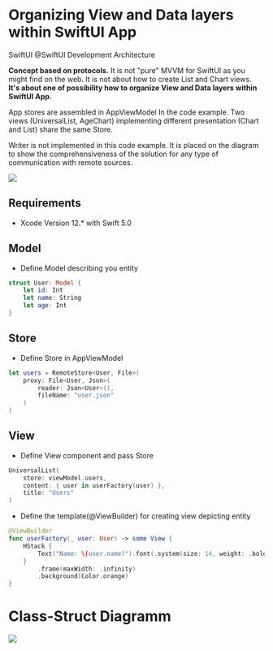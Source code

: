 # Organizing View and Data layers within SwiftUI App
SwiftUI @SwiftUI Development Architecture

**Concept based on protocols.** It is not "pure" MVVM for SwiftUI as you might find on the web. It is not about how to create List and Chart views. **It's about one of possibility how to organize View and Data layers within SwiftUI App.**

App stores are assembled in AppViewModel In the code example. Two views (UniversalList, AgeChart) implementing different presentation (Chart and List) share the same Store.  

Writer is not implemented in this code example. It is placed on the diagram to show the comprehensiveness of the solution for any type of communication with remote sources.

<img src="https://github.com/The-Igor/SwiftUI-MVVM-Concept/blob/main/Resources/swiftui_mvvm.png?raw=true">

## Requirements

* Xcode Version 12.* with Swift 5.0

## Model
* Define Model describing you entity
```Swift 
struct User: Model {    
    let id: Int    
    let name: String
    let age: Int
}
```

## Store
* Define Store in AppViewModel
```Swift 
let users = RemoteStore<User, File>(
    proxy: File<User, Json>(
        reader: Json<User>(),
        fileName: "user.json"
    )
)
```

## View

* Define View component and pass Store
```Swift 
UniversalList(
    store: viewModel.users,
    content: { user in userFactory(user) },
    title: "Users"
)

```

* Define the template(@ViewBuilder) for creating view depicting entity
```Swift 
@ViewBuilder
func userFactory(_ user: User) -> some View {
    HStack {
        Text("Name: \(user.name)").font(.system(size: 14, weight: .bold))
    }
        .frame(maxWidth: .infinity)
        .background(Color.orange)
}
```


# Class-Struct Diagramm

<img src="https://github.com/The-Igor/SwiftUI-MVVM-Concept/blob/main/Resources/mvvm.png?raw=true">


